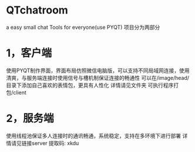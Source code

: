 # QTchatroom
a easy small chat Tools  for everyone(use PYQT) 
项目分为两部分
# 1，客户端
  使用PYQT制作界面，界面布局仿照微信电脑版，可以支持不同局域网连接，使用清爽，与服务端连接时使用信号与槽机制保证连接的畅通性
  可以在/image/head/目录下添加自己喜欢的表情包，更具有人性化
  详情请见文件夹 可执行程序打包/client
# 2，服务端
  使用线程池保证多人连接时的通讯畅通，系统稳定，支持在多环境下进行部署
  详情请见链接<a herf='https://pan.baidu.com/s/1ZUJ5p7VwlNwS7o6Cabso8Q'>server</a>
  提取码: xkdu
